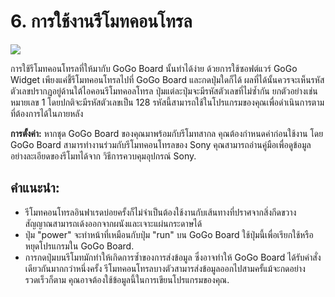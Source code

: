 # 6. การใช้งานรีโมทคอนโทรล

![](https://lh5.googleusercontent.com/eJgmYCN1eL2H_dO4PU64mGqi5jaO3rohIyyUbjIv2-66r26bShlgCvsuYb3DMIB8tCZM9uQ5qekaM1mfTWbY1QDF0glUlQBlutNcj1_CVquW1Y4_v7AUCmZWr5dyj9bfb5CY5nU7)

การใช้รีโมทคอนโทรลที่ให้มากับ GoGo Board นั้นทำได้ง่าย ด้วยการใช้ซอฟต์แวร์ GoGo Widget เพียงแค่ชี้รีโมทคอนโทรลไปที่ GoGo Board และกดปุ่มใดก็ได้ ผลที่ได้นั้นควรจะเห็นรหัสตัวเลขปรากฏอยู่ด้านใต้ไอคอนรีโมทคอลโทรล ปุ่มแต่ละปุ่มจะมีรหัสตัวเลขที่ไม่ซ้ำกัน ยกตัวอย่างเช่นหมายเลข 1 โดยปกติจะมีรหัสตัวเลขเป็น 128 รหัสนี้สามารถใช้ในโปรแกรมของคุณเพื่อดำเนินการตามที่ต้องการได้ในภายหลัง

**การตั้งค่า:** หากชุด GoGo Board ของคุณมาพร้อมกับรีโมทสากล คุณต้องกำหนดค่าก่อนใช้งาน โดย GoGo Board สามารทำงานร่วมกับรีโมทคอนโทรลของ Sony คุณสามารถอ่านคู่มือเพื่อดูข้อมูลอย่างละเอียดของรีโมทได้จาก วิธีการควบคุมอุปกรณ์ Sony.

## คำแนะนำ:

* รีโมทคอนโทรลอินฟาเรดบ่อยครั้งก็ไม่จำเป็นต้องใช้งานกับเส้นทางที่ปราศจากสิ่งกีดขวาง สัญญาณสามารถเด้งออกจากผนังและเจาะแผ่นกระดาษได้
* ปุ่ม "power" จะทำหน้าที่เหมือนกับปุ่ม "run" บน GoGo Board ใช้ปุ่มนี้เพื่อเรียกใช้หรือหยุดโปรแกรมใน GoGo Board.
* การกดปุ่มบนรีโมทมักทำให้เกิดการซ้ำของการส่งข้อมูล ซึ่งอาจทำให้ GoGo Board ได้รับคำสั่งเดียวกันมากกว่าหนึ่งครั้ง รีโมทคอนโทรลบางตัวสามารส่งข้อมูลออกไปสามครั้แม้จะกดอย่างรวดเร็วก็ตาม คุณอาจต้องใช้ข้อมูลนี้ในการเขียนโปรแกรมของคุณ.

